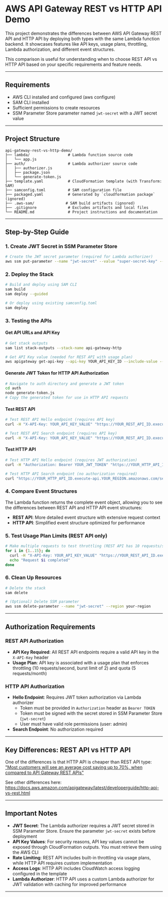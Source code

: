 # AWS API Gateway REST vs HTTP API Demo

This project demonstrates the differences between AWS API Gateway REST API and HTTP API by deploying both types with the same Lambda function backend. It showcases features like API keys, usage plans, throttling, Lambda authorization, and different event structures.

This comparison is useful for understanding when to choose REST API vs HTTP API based on your specific requirements and feature needs.

---

## Requirements

- AWS CLI installed and configured (aws configure)
- SAM CLI installed
- Sufficient permissions to create resources
- SSM Parameter Store parameter named `jwt-secret` with a JWT secret value

---

## Project Structure

```
api-gateway-rest-vs-http-demo/
├── lambda/                 # Lambda function source code
│   └── app.js
├── auth/                   # Lambda authorizer source code
│   ├── authorizer.js
│   ├── package.json
│   └── generate-token.js
├── template.yaml           # CloudFormation template (with Transform: SAM)
├── samconfig.toml          # SAM configuration file
├── packaged.yaml           # Generated by `cloudformation package` (ignored)
├── .aws-sam/              # SAM build artifacts (ignored)
├── .gitignore              # Excludes artifacts and local files
└── README.md               # Project instructions and documentation
```

---

## Step-by-Step Guide

### 1. Create JWT Secret in SSM Parameter Store

```bash
# Create the JWT secret parameter (required for Lambda authorizer)
aws ssm put-parameter --name "jwt-secret" --value "super-secret-key" --type "SecureString" --region your-region
```

### 2. Deploy the Stack

```bash
# Build and deploy using SAM CLI
sam build
sam deploy --guided

# Or deploy using existing samconfig.toml
sam deploy
```

### 3. Testing the APIs

#### Get API URLs and API Key

```bash
# Get stack outputs
sam list stack-outputs --stack-name api-gateway-http

# Get API Key value (needed for REST API with usage plan)
aws apigateway get-api-key --api-key YOUR_API_KEY_ID --include-value --query 'value' --output text
```

#### Generate JWT Token for HTTP API Authorization

```bash
# Navigate to auth directory and generate a JWT token
cd auth
node generate-token.js
# Copy the generated token for use in HTTP API requests
```

#### Test REST API

```bash
# Test REST API Hello endpoint (requires API key)
curl -H "X-API-Key: YOUR_API_KEY_VALUE" "https://YOUR_REST_API_ID.execute-api.YOUR_REGION.amazonaws.com/prod/hello/John?filter=recent&size=10"

# Test REST API Search endpoint (requires API key)
curl -H "X-API-Key: YOUR_API_KEY_VALUE" "https://YOUR_REST_API_ID.execute-api.YOUR_REGION.amazonaws.com/prod/search?filter=products&size=5"
```

#### Test HTTP API

```bash
# Test HTTP API Hello endpoint (requires JWT authorization)
curl -H "Authorization: Bearer YOUR_JWT_TOKEN" "https://YOUR_HTTP_API_ID.execute-api.YOUR_REGION.amazonaws.com/hello/Jane?filter=latest&size=20"

# Test HTTP API Search endpoint (no authorization required)
curl "https://YOUR_HTTP_API_ID.execute-api.YOUR_REGION.amazonaws.com/search?filter=services&size=15"
```

### 4. Compare Event Structures

The Lambda function returns the complete event object, allowing you to see the differences between REST API and HTTP API event structures:

- **REST API**: More detailed event structure with extensive request context
- **HTTP API**: Simplified event structure optimized for performance

### 5. Test Usage Plan Limits (REST API only)

```bash
# Make multiple requests to test throttling (REST API has 10 requests/second rate limit)
for i in {1..15}; do
  curl -H "X-API-Key: YOUR_API_KEY_VALUE" "https://YOUR_REST_API_ID.execute-api.YOUR_REGION.amazonaws.com/prod/hello/test$i"
  echo "Request $i completed"
done
```

### 6. Clean Up Resources

```bash
# Delete the stack
sam delete

# (Optional) Delete SSM parameter
aws ssm delete-parameter --name "jwt-secret" --region your-region
```

---

## Authorization Requirements

### REST API Authorization
- **API Key Required**: All REST API endpoints require a valid API key in the `X-API-Key` header
- **Usage Plan**: API key is associated with a usage plan that enforces throttling (10 requests/second, burst limit of 2) and quota (5 requests/month)

### HTTP API Authorization
- **Hello Endpoint**: Requires JWT token authorization via Lambda authorizer
  - Token must be provided in `Authorization` header as `Bearer TOKEN`
  - Token must be signed with the secret stored in SSM Parameter Store (`jwt-secret`)
  - User must have valid role permissions (user: admin)
- **Search Endpoint**: No authorization required

---

## Key Differences: REST API vs HTTP API

One of the differences is that HTTP API is cheaper than REST API type: ["Most customers will see an average cost saving up to 70%, when compared to API Gateway REST APIs"](https://aws.amazon.com/pt/blogs/compute/announcing-http-apis-for-amazon-api-gateway/)

See other differences here: https://docs.aws.amazon.com/apigateway/latest/developerguide/http-api-vs-rest.html

---

## Important Notes

- **JWT Secret**: The Lambda authorizer requires a JWT secret stored in SSM Parameter Store. Ensure the parameter `jwt-secret` exists before deployment
- **API Key Values**: For security reasons, API key values cannot be exposed through CloudFormation outputs. You must retrieve them using the AWS CLI
- **Rate Limiting**: REST API includes built-in throttling via usage plans, while HTTP API requires custom implementation
- **Access Logs**: HTTP API includes CloudWatch access logging configured in the template
- **Lambda Authorizer**: HTTP API uses a custom Lambda authorizer for JWT validation with caching for improved performance

---